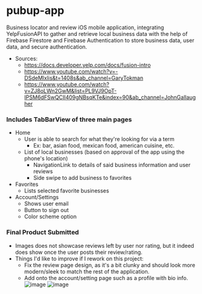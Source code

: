 # pubup-app
Business locator and review iOS mobile application, integrating YelpFusionAPI to gather and retrieve local business data with the help of Firebase Firestore and Firebase Authentication to store business data, user data, and secure authentication.
  - Sources:
     - https://docs.developer.yelp.com/docs/fusion-intro
     - https://www.youtube.com/watch?v=-DSdeMlxlis&t=1408s&ab_channel=GaryTokman
     - https://www.youtube.com/watch?v=ZJ8oLWn2GwM&list=PL9VJ9OpT-IPSM6dFSwQCIl409gNBsqKTe&index=90&ab_channel=JohnGallaugher

### Includes TabBarView of three main pages
- Home
  - User is able to search for what they're looking for via a term
    - Ex: bar, asian food, mexican food, american cuisine, etc.
  - List of local businesses (based on approval of the app using the phone's location)
    - NavigationLink to details of said business information and user reviews
    - Side swipe to add business to favorites
- Favorites
  - Lists selected favorite businesses
- Account/Settings
  - Shows user email
  - Button to sign out
  - Color scheme option
 
### Final Product Submitted
- Images does not showcase reviews left by user nor rating, but it indeed does show once the user posts their review/rating.
- Things I'd like to improve if I rework on this project:
  - Fix the review page design, as it's a bit clunky and should look more modern/sleek to match the rest of the application.
  - Add onto the account/setting page such as a profile with bio info.
 ![image](https://github.com/srburke/pubup-app/assets/15665394/4a725692-1946-42df-89d8-33ce654e38a1)
![image](https://github.com/srburke/pubup-app/assets/15665394/9684cf87-3109-45e8-ab31-fb447eec2221)

